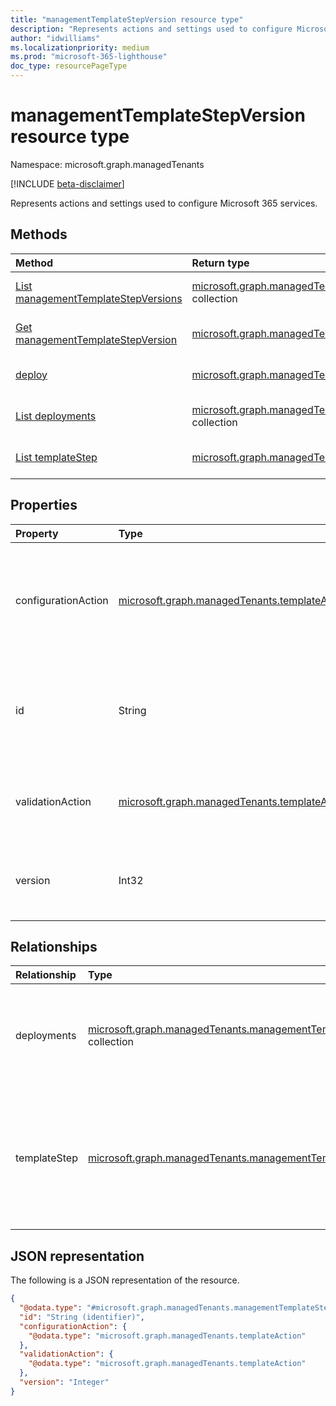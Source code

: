 ```yaml
---
title: "managementTemplateStepVersion resource type"
description: "Represents actions and settings used to configure Microsoft 365 services."
author: "idwilliams"
ms.localizationpriority: medium
ms.prod: "microsoft-365-lighthouse"
doc_type: resourcePageType
---
```


# managementTemplateStepVersion resource type

Namespace: microsoft.graph.managedTenants

[!INCLUDE [beta-disclaimer](../../includes/beta-disclaimer.md)]

Represents actions and settings used to configure Microsoft 365 services.

## Methods

|Method|Return type|Description|
|:---|:---|:---|
|[List managementTemplateStepVersions](../api/managedtenants-managedtenant-list-managementtemplatestepversions.md)|[microsoft.graph.managedTenants.managementTemplateStepVersion](../resources/managedtenants-managementtemplatestepversion.md) collection|Get a list of the [microsoft.graph.managedTenants.managementTemplateStepVersion](../resources/managedtenants-managementtemplatestepversion.md) objects and their properties.|
|[Get managementTemplateStepVersion](../api/managedtenants-managementtemplatestepversion-get.md)|[microsoft.graph.managedTenants.managementTemplateStepVersion](../resources/managedtenants-managementtemplatestepversion.md)|Read the properties and relationships of a [microsoft.graph.managedTenants.managementTemplateStepVersion](../resources/managedtenants-managementtemplatestepversion.md) object.|
|[deploy](../api/managedtenants-managementtemplatestepversion-deploy.md)|[microsoft.graph.managedTenants.managementTemplateStepDeployment](../resources/managedtenants-managementtemplatestepdeployment.md)|Deploys the actions and settings to the specific tenant configuring the Microsoft 365 services represented by the management template step version.|
|[List deployments](../api/managedtenants-managementtemplatestepversion-list-deployments.md)|[microsoft.graph.managedTenants.managementTemplateStepDeployment](../resources/managedtenants-managementtemplatestepdeployment.md) collection|Gets the [microsoft.graph.managedtenants.managementTemplateStepDeployment](../resources/managedtenants-managementtemplatestepdeployment.md) resources with a management template step version.|
|[List templateStep](../api/managedtenants-managementtemplatestepversion-list-templatestep.md)|[microsoft.graph.managedTenants.managementTemplateStep](../resources/managedtenants-managementtemplatestep.md) collection|Gets the [microsoft.graph.managedtenants-managementtemplatestep.md](../resources/managedtenants-managementtemplatestep.md) resources associated with a management template step version.|

## Properties
|Property|Type|Description|
|:---|:---|:---|
|configurationAction|[microsoft.graph.managedTenants.templateAction](../resources/managedtenants-templateaction.md)|The actions and settings used to configure a specific Microsoft 365 service. Required. Read-only.|
|id|String|The unique identifier for the management template step version. Required. Read-only.|
|validationAction|[microsoft.graph.managedTenants.templateAction](../resources/managedtenants-templateaction.md)|The manage action used to measure if the actions or configurations completed.|
|version|Int32|The version of the management template step. Required. Read-only.|

## Relationships
|Relationship|Type|Description|
|:---|:---|:---|
|deployments|[microsoft.graph.managedTenants.managementTemplateStepDeployment](../resources/managedtenants-managementtemplatestepdeployment.md) collection|The collection of deployments associated with the management template step version.|
|templateStep|[microsoft.graph.managedTenants.managementTemplateStep](../resources/managedtenants-managementtemplatestep.md)|The details for what should be configured or performed when the management template step version is deployed.|

## JSON representation
The following is a JSON representation of the resource.
<!-- {
  "blockType": "resource",
  "keyProperty": "id",
  "@odata.type": "microsoft.graph.managedTenants.managementTemplateStepVersion",
  "baseType": "microsoft.graph.entity",
  "openType": false
}
-->
``` json
{
  "@odata.type": "#microsoft.graph.managedTenants.managementTemplateStepVersion",
  "id": "String (identifier)",
  "configurationAction": {
    "@odata.type": "microsoft.graph.managedTenants.templateAction"
  },
  "validationAction": {
    "@odata.type": "microsoft.graph.managedTenants.templateAction"
  },
  "version": "Integer"
}
```
